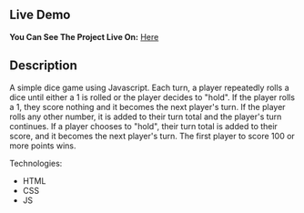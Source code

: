 ## Live Demo

**You Can See The Project Live On:** [Here](https://jazzy-belekoy-dcab10.netlify.app)

## Description

A simple dice game using Javascript.
Each turn, a player repeatedly rolls a dice until either a 1 is rolled or the player decides to "hold".
If the player rolls a 1, they score nothing and it becomes the next player's turn.
If the player rolls any other number, it is added to their turn total and the player's turn continues.
If a player chooses to "hold", their turn total is added to their score, and it becomes the next player's turn.
The first player to score 100 or more points wins.

Technologies:

- HTML
- CSS
- JS
